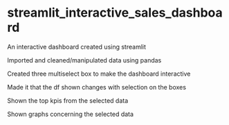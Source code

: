 # streamlit_interactive_sales_dashboard
An interactive dashboard created using streamlit

Imported and cleaned/manipulated data using pandas

Created three multiselect box to make the dashboard interactive

Made it that the df shown changes with selection on the boxes

Shown the top kpis from the selected data

Shown graphs concerning the selected data
